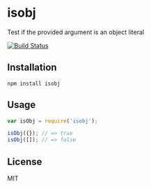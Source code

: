 # isobj

Test if the provided argument is an object literal

[![Build Status](https://travis-ci.org/watson/isobj.png)](https://travis-ci.org/watson/isobj)

## Installation

```
npm install isobj
```

## Usage

```js
var isObj = require('isobj');

isObj({}); // => true
isObj([]); // => false
```

## License

MIT
